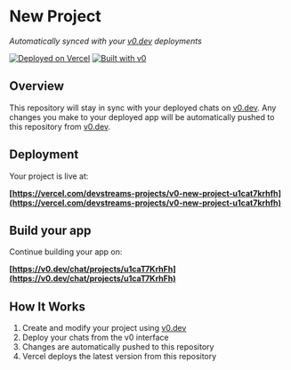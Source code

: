 # New Project

*Automatically synced with your [v0.dev](https://v0.dev) deployments*

[![Deployed on Vercel](https://img.shields.io/badge/Deployed%20on-Vercel-black?style=for-the-badge&logo=vercel)](https://vercel.com/devstreams-projects/v0-new-project-u1cat7krhfh)
[![Built with v0](https://img.shields.io/badge/Built%20with-v0.dev-black?style=for-the-badge)](https://v0.dev/chat/projects/u1caT7KrhFh)

## Overview

This repository will stay in sync with your deployed chats on [v0.dev](https://v0.dev).
Any changes you make to your deployed app will be automatically pushed to this repository from [v0.dev](https://v0.dev).

## Deployment

Your project is live at:

**[https://vercel.com/devstreams-projects/v0-new-project-u1cat7krhfh](https://vercel.com/devstreams-projects/v0-new-project-u1cat7krhfh)**

## Build your app

Continue building your app on:

**[https://v0.dev/chat/projects/u1caT7KrhFh](https://v0.dev/chat/projects/u1caT7KrhFh)**

## How It Works

1. Create and modify your project using [v0.dev](https://v0.dev)
2. Deploy your chats from the v0 interface
3. Changes are automatically pushed to this repository
4. Vercel deploys the latest version from this repository